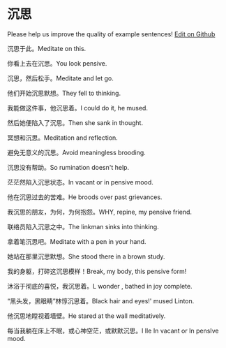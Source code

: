 # 沉思

Please help us improve the quality of example sentences! [Edit on Github](https://github.com/jiyushe/jiyu-example-sentence-source/blob/main/chinese/chensi.md)

<p><span class="chinese">沉思于此。</span><span class="english">Meditate on this.</span></p>

<p><span class="chinese">你看上去在沉思。</span><span class="english">You look pensive.</span></p>

<p><span class="chinese">沉思，然后松手。</span><span class="english">Meditate and let go.</span></p>

<p><span class="chinese">他们开始沉思默想。</span><span class="english">They fell to thinking.</span></p>

<p><span class="chinese">我能做这件事，他沉思着。</span><span class="english">I could do it, he mused.</span></p>

<p><span class="chinese">然后她便陷入了沉思。</span><span class="english">Then she sank in thought.</span></p>

<p><span class="chinese">冥想和沉思。</span><span class="english">Meditation and reflection.</span></p>

<p><span class="chinese">避免无意义的沉思。</span><span class="english">Avoid meaningless brooding.</span></p>

<p><span class="chinese">沉思没有帮助。</span><span class="english">So rumination doesn't help.</span></p>

<p><span class="chinese">茫茫然陷入沉思状态。</span><span class="english">In vacant or in pensive mood.</span></p>

<p><span class="chinese">他在沉思过去的苦难。</span><span class="english">He broods over past grievances.</span></p>

<p><span class="chinese">我沉思的朋友，为何，为何抱怨。</span><span class="english">WHY, repine, my pensive friend.</span></p>

<p><span class="chinese">联络员陷入沉思之中。</span><span class="english">The linkman sinks into thinking.</span></p>

<p><span class="chinese">拿着笔沉思吧。</span><span class="english">Meditate with a pen in your hand.</span></p>

<p><span class="chinese">她站在那里沉思默想。</span><span class="english">She stood there in a brown study.</span></p>

<p><span class="chinese">我的身躯，打碎这沉思模样！</span><span class="english">Break, my body, this pensive form!</span></p>

<p><span class="chinese">沐浴于彻底的喜悦，我沉思着。</span><span class="english">L wonder , bathed in joy complete.</span></p>

<p><span class="chinese">“黑头发，黑眼睛”林惇沉思着。</span><span class="english">Black hair and eyes!' mused Linton.</span></p>

<p><span class="chinese">他沉思地瞠视着墙壁。</span><span class="english">He stared at the wall meditatively.</span></p>

<p><span class="chinese">每当我躺在床上不眠，或心神空茫，或默默沉思。</span><span class="english">I lIe In vacant or In pensIve mood.</span></p>

